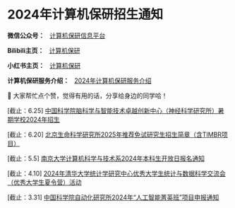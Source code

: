 # 2024年计算机保研招生通知

**微信公众号：**  &nbsp; [计算机保研信息平台](https://mp.weixin.qq.com/s/EEEoK8YZXddrS9m9SOTwDQ)

**Bilibili主页：**  &nbsp; [计算机保研](https://space.bilibili.com/258646084?)

**小红书主页：**  &nbsp; [计算机保研](https://www.xiaohongshu.com/user/profile/558ce88b874dfa0e75b5d7e5)

**计算机保研服务介绍：**  &nbsp; <a href="https://github.com/jsjby/jsjby_2024/blob/main/计算机保研介绍最新版.pdf" target="_blank">2024年计算机保研服务介绍</a>


:muscle: 大家帮忙点个赞，觉得有用的话，分享给身边的同学哈！ 





[截止：6.25] [中国科学院脑科学与智能技术卓越创新中心（神经科学研究所）暑期学校2024年招生](https://mp.weixin.qq.com/s/zmPQqBr-5qUlSMzpNZGekw)

[截止：6.20] [北京生命科学研究所2025年推荐免试研究生招生简章（含TIMBR项目）](https://mp.weixin.qq.com/s/4VrfK83-aZNfVOrE8YWyvg)

[截止：5.5] [南京大学计算机科学与技术系2024年本科生开放日报名通知](https://mp.weixin.qq.com/s/3ZdByvmeqqxgxNjAC5SiVA)

[截止：4.10] [2024年清华大学统计学研究中心优秀大学生统计与数据科学交流会（优秀大学生夏令营）活动](http://www.stat.tsinghua.edu.cn/hot-news/【夏令营】2024年优秀大学生统计与数据科学交流会/)

[截止：3.31] [中国科学院自动化研究所2024年“人工智能菁英班”项目申报通知](https://mp.weixin.qq.com/s/Evv3MK3WR2SIlyN1AMQE7w)











